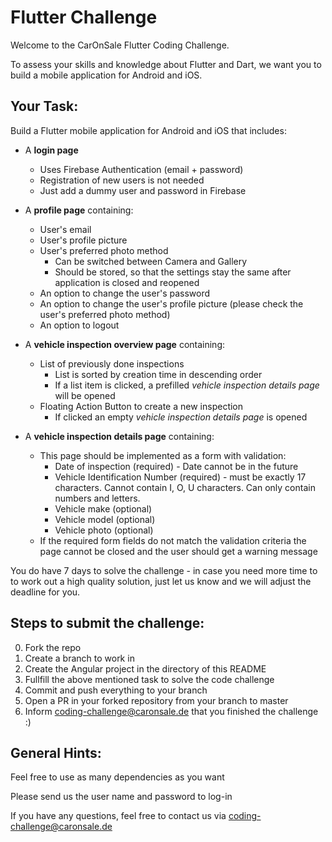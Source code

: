 # Flutter Challenge

Welcome to the CarOnSale Flutter Coding Challenge.

To assess your skills and knowledge about Flutter and Dart, we want you to build a mobile application for Android and iOS.

## Your Task:

Build a Flutter mobile application for Android and iOS that includes:
- A **login page**
  - Uses Firebase Authentication (email + password)
  - Registration of new users is not needed
  - Just add a dummy user and password in Firebase
- A **profile page** containing:
  - User's email
  - User's profile picture
  - User's preferred photo method
    - Can be switched between Camera and Gallery
    - Should be stored, so that the settings stay the same after application is closed and reopened
  - An option to change the user's password
  - An option to change the user's profile picture (please check the user's preferred photo method)
  - An option to logout

- A **vehicle inspection overview page** containing:
  - List of previously done inspections
    - List is sorted by creation time in descending order
    - If a list item is clicked, a prefilled *vehicle inspection details page* will be opened
  - Floating Action Button to create a new inspection
    - If clicked an empty *vehicle inspection details page* is opened

- A **vehicle inspection details page** containing:
  - This page should be implemented as a form with validation:
    - Date of inspection (required) - Date cannot be in the future
    - Vehicle Identification Number (required) - must be exactly 17 characters. Cannot contain I, O, U characters. Can only contain numbers and letters.
    - Vehicle make (optional)
    - Vehicle model (optional)
    - Vehicle photo (optional)
  - If the required form fields do not match the validation criteria the page cannot be closed and the user should get a warning message



You do have 7 days to solve the challenge - in case you need more time to to work out a high quality solution, just let us
know and we will adjust the deadline for you.

## Steps to submit the challenge:

0. Fork the repo
1. Create a branch to work in
2. Create the Angular project in the directory of this README
3. Fullfill the above mentioned task to solve the code challenge
4. Commit and push everything to your branch
5. Open a PR in your forked repository from your branch to master
6. Inform <coding-challenge@caronsale.de> that you finished the challenge :)


## General Hints:
Feel free to use as many dependencies as you want

Please send us the user name and password to log-in

If you have any questions, feel free to contact us via <coding-challenge@caronsale.de>
